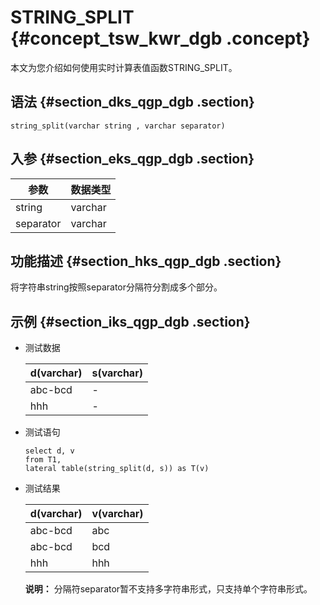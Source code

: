 # STRING\_SPLIT {#concept_tsw_kwr_dgb .concept}

本文为您介绍如何使用实时计算表值函数STRING\_SPLIT。

## 语法 {#section_dks_qgp_dgb .section}

```language-sql
string_split(varchar string , varchar separator)

```

## 入参 {#section_eks_qgp_dgb .section}

|参数|数据类型|
|--|----|
|string|varchar|
|separator|varchar|

## 功能描述 {#section_hks_qgp_dgb .section}

将字符串string按照separator分隔符分割成多个部分。

## 示例 {#section_iks_qgp_dgb .section}

-   测试数据

    |d\(varchar\)|s\(varchar\)|
    |------------|------------|
    |abc-bcd|-|
    |hhh|-|

-   测试语句

    ```language-sql
    select d, v 
    from T1, 
    lateral table(string_split(d, s)) as T(v)
    
    ```

-   测试结果

    |d\(varchar\)|v\(varchar\)|
    |------------|------------|
    |abc-bcd|abc|
    |abc-bcd|bcd|
    |hhh|hhh|

    **说明：** 分隔符separator暂不支持多字符串形式，只支持单个字符串形式。


